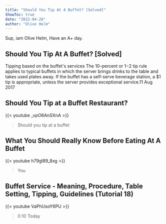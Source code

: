 ```yaml
---
title: "Should You Tip At A Buffet? [Solved]"
ShowToc: true 
date: "2022-04-28"
author: "Olive Helm" 
---
```


Sup, iam Olive Helm, Have an A+ day.
## Should You Tip At A Buffet? [Solved]
Tipping based on the buffet's services The 10-percent or $1-$2 tip rule applies to typical buffets in which the server brings drinks to the table and takes used plates away. If the buffet has a self-serve beverage station, a $1 tip is appropriate, unless the server provides exceptional service.11 Aug 2017

## Should You Tip at a Buffet Restaurant?
{{< youtube _vpO6AnSXnA >}}
>Should you tip at a buffet

## What You Should Really Know Before Eating At A Buffet
{{< youtube h79gl89_8xg >}}
>You

## Buffet Service - Meaning, Procedure, Table Setting, Tipping, Guidelines (Tutorial 18)
{{< youtube VaPhUsoY6PU >}}
>0:10 Today 

